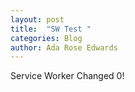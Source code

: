 ```yaml
---
layout: post
title:  "SW Test "
categories: Blog
author: Ada Rose Edwards
---
```


Service Worker Changed 0!